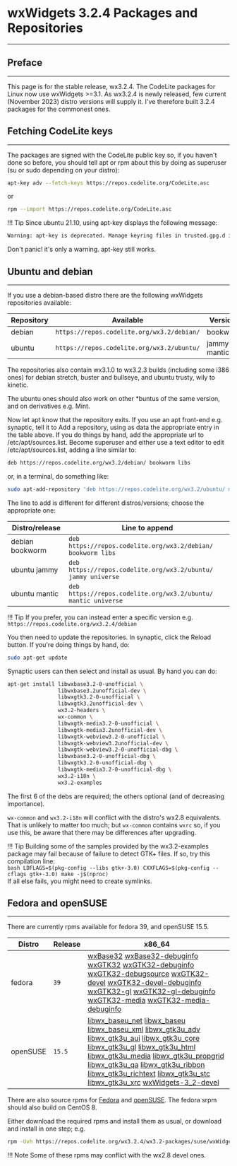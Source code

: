 # wxWidgets 3.2.4 Packages and Repositories
---

## Preface
---

This page is for the stable release, wx3.2.4. The CodeLite packages for Linux now use wxWidgets >=3.1. As wx3.2.4 is newly released, few current (November 2023) distro versions will supply it. I've therefore built 3.2.4 packages for the commonest ones.

## Fetching CodeLite keys
---

The packages are signed with the CodeLite public key so, if you haven't done so before, you should tell apt or rpm about this by doing as superuser (su or sudo depending on your distro): 

```bash
apt-key adv --fetch-keys https://repos.codelite.org/CodeLite.asc
```

or

```bash
rpm --import https://repos.codelite.org/CodeLite.asc
```


!!! Tip
  Since ubuntu 21.10, using apt-key displays the following message:
  ```bash
  Warning: apt-key is deprecated. Manage keyring files in trusted.gpg.d instead (see apt-key(8))
  ```
  Don't panic! it's only a warning. apt-key still works.


## Ubuntu and debian
---

If you use a debian-based distro there are the following wxWidgets repositories available: 

Repository | Available | Versions | Component
-----------|-----------|----------|-----------
debian	| `https://repos.codelite.org/wx3.2/debian/` | bookworm | libs
ubuntu | `https://repos.codelite.org/wx3.2/ubuntu/` |  jammy mantic | universe


The repositories also contain wx3.1.0 to wx3.2.3 builds (including some i386 ones) for debian stretch, buster and bullseye, and ubuntu trusty, wily to kinetic.

The ubuntu ones should also work on other *buntus of the same version, and on derivatives e.g. Mint.

Now let apt know that the repository exits. If you use an apt front-end e.g. synaptic, tell it to Add a repository, using as data the appropriate entry in the table above. If you do things by hand, add the appropriate url to /etc/apt/sources.list. Become superuser and either use a text editor to edit /etc/apt/sources.list, adding a line similar to:

```bash
deb https://repos.codelite.org/wx3.2/debian/ bookworm libs
```

or, in a terminal, do something like: 

```bash
sudo apt-add-repository 'deb https://repos.codelite.org/wx3.2/ubuntu/ mantic universe'
```

The line to add is different for different distros/versions; choose the appropriate one: 

Distro/release | Line to append
---------------|-------------------
debian bookworm| `deb https://repos.codelite.org/wx3.2/debian/ bookworm libs`
ubuntu jammy | `deb https://repos.codelite.org/wx3.2/ubuntu/ jammy universe`
ubuntu mantic| `deb https://repos.codelite.org/wx3.2/ubuntu/ mantic universe`

!!! Tip
If you prefer, you can instead enter a specific version e.g. `https://repos.codelite.org/wx3.2.4/debian`

You then need to update the repositories. In synaptic, click the Reload button. If you're doing things by hand, do: 

```bash
sudo apt-get update
```

Synaptic users can then select and install as usual. By hand you can do: 

```bash
apt-get install libwxbase3.2-0-unofficial \
                libwxbase3.2unofficial-dev \
                libwxgtk3.2-0-unofficial \
                libwxgtk3.2unofficial-dev \
                wx3.2-headers \
                wx-common \
                libwxgtk-media3.2-0-unofficial \
                libwxgtk-media3.2unofficial-dev \
                libwxgtk-webview3.2-0-unofficial \
                libwxgtk-webview3.2unofficial-dev \
                libwxgtk-webview3.2-0-unofficial-dbg \
                libwxbase3.2-0-unofficial-dbg \
                libwxgtk3.2-0-unofficial-dbg \
                libwxgtk-media3.2-0-unofficial-dbg \
                wx3.2-i18n \
                wx3.2-examples
```

The first 6 of the debs are required; the others optional (and of decreasing importance). 

`wx-common` and `wx3.2-i18n` will conflict with the distro's wx2.8 equivalents. That is unlikely to matter too much; 
but `wx-common` contains `wxrc` so, if you use this, be aware that there may be differences after upgrading. 


!!! Tip
    Building some of the samples provided by the wx3.2-examples package may fail because of failure to detect GTK+ files. If so, try this compilation line:  
    ```bash
    LDFLAGS=$(pkg-config --libs gtk+-3.0) CXXFLAGS=$(pkg-config --cflags gtk+-3.0) make -j$(nproc)
    ```  
    If all else fails, you might need to create symlinks.

## Fedora and openSUSE
---
There are currently rpms available for fedora 39,  and openSUSE 15.5.

Distro|Release|x86_64
------|-------|------
fedora| `39`|[wxBase32][32] [wxBase32-debuginfo][41] [wxGTK32][33] [wxGTK32-debuginfo][37] [wxGTK32-debugsource][42] [wxGTK32-devel][34] [wxGTK32-devel-debuginfo][43] [wxGTK32-gl][35] [wxGTK32-gl-debuginfo][44] [wxGTK32-media][36] [wxGTK32-media-debuginfo][45]
openSUSE|`15.5`|[libwx_baseu_net][8] [libwx_baseu][9] [libwx_baseu_xml][10] [libwx_gtk3u_adv][11] [libwx_gtk3u_aui][12] [libwx_gtk3u_core][13] [libwx_gtk3u_gl][14]  [libwx_gtk3u_html][15] [libwx_gtk3u_media][16] [libwx_gtk3u_propgrid][17] [libwx_gtk3u_qa][18] [libwx_gtk3u_ribbon][19] [libwx_gtk3u_richtext][20] [libwx_gtk3u_stc][21]  [libwx_gtk3u_xrc][23] [wxWidgets-3_2-devel][24] 

There are also source rpms for [Fedora][51] and [openSUSE][52]. The fedora srpm should also build on CentOS 8. 

Either download the required rpms and install them as usual, or download and install in one step; e.g. 

```bash
rpm -Uvh https://repos.codelite.org/wx3.2.4/wx3.2-packages/suse/wxWidgets-3_2-3.2.4-0.src.rpm
```


!!! Note
    Some of these rpms may conflict with the wx2.8 devel ones. 

 [1]: https://forums.wxwidgets.org/viewtopic.php?f=19&t=47403&p=200198#p200198
 [8]: https://repos.codelite.org/wx3.2.4/wx3.2-packages/suse/15.5/libwx_baseu_net-suse15-3.2.4-0.x86_64.rpm
 [9]: https://repos.codelite.org/wx3.2.4/wx3.2-packages/suse/15.5/libwx_baseu-suse15-3.2.4-0.x86_64.rpm
 [10]: https://repos.codelite.org/wx3.2.4/wx3.2-packages/suse/15.5/libwx_baseu_xml-suse15-3.2.4-0.x86_64.rpm
 [11]: https://repos.codelite.org/wx3.2.4/wx3.2-packages/suse/15.5/libwx_gtk3u_adv-suse15-3.2.4-0.x86_64.rpm
 [12]: https://repos.codelite.org/wx3.2.4/wx3.2-packages/suse/15.5/libwx_gtk3u_aui-suse15-3.2.4-0.x86_64.rpm
 [13]: https://repos.codelite.org/wx3.2.4/wx3.2-packages/suse/15.5/libwx_gtk3u_core-suse15-3.2.4-0.x86_64.rpm
 [14]: https://repos.codelite.org/wx3.2.4/wx3.2-packages/suse/15.5/libwx_gtk3u_gl-suse15-3.2.4-0.x86_64.rpm
 [15]: https://repos.codelite.org/wx3.2.4/wx3.2-packages/suse/15.5/libwx_gtk3u_html-suse15-3.2.4-0.x86_64.rpm
 [16]: https://repos.codelite.org/wx3.2.4/wx3.2-packages/suse/15.5/libwx_gtk3u_media-suse15-3.2.4-0.x86_64.rpm
 [17]: https://repos.codelite.org/wx3.2.4/wx3.2-packages/suse/15.5/libwx_gtk3u_propgrid-suse15-3.2.4-0.x86_64.rpm
 [18]: https://repos.codelite.org/wx3.2.4/wx3.2-packages/suse/15.5/libwx_gtk3u_qa-suse15-3.2.4-0.x86_64.rpm
 [19]: https://repos.codelite.org/wx3.2.4/wx3.2-packages/suse/15.5/libwx_gtk3u_ribbon-suse15-3.2.4-0.x86_64.rpm
 [20]: https://repos.codelite.org/wx3.2.4/wx3.2-packages/suse/15.5/libwx_gtk3u_richtext-suse15-3.2.4-0.x86_64.rpm
 [21]: https://repos.codelite.org/wx3.2.4/wx3.2-packages/suse/15.5/libwx_gtk3u_stc-suse15-3.2.4-0.x86_64.rpm
 [22]: https://repos.codelite.org/wx3.2.4/wx3.2-packages/suse/15.5/libwx_gtk3u_webview-suse15-3.2.4-0.x86_64.rpm
 [23]: https://repos.codelite.org/wx3.2.4/wx3.2-packages/suse/15.5/libwx_gtk3u_xrc-suse15-3.2.4-0.x86_64.rpm
 [24]: https://repos.codelite.org/wx3.2.4/wx3.2-packages/suse/15.5/wxWidgets-3_2-devel-3.2.4-0.x86_64.rpm
 [25]: https://repos.codelite.org/wx3.2.4/wx3.2-packages/suse/15.5/wxWidgets-3_2-plugin-sound_sdlu-3_2-3.2.4-0.x86_64.rpm

 [32]: https://repos.codelite.org/wx3.2.4/wx3.2-packages/fedora/39/wxBase32-3.2.4-1.fc39.x86_64.rpm
 [33]: https://repos.codelite.org/wx3.2.4/wx3.2-packages/fedora/39/wxGTK32-3.2.4-1.fc39.x86_64.rpm
 [34]: https://repos.codelite.org/wx3.2.4/wx3.2-packages/fedora/39/wxGTK32-devel-3.2.4-1.fc39.x86_64.rpm
 [35]: https://repos.codelite.org/wx3.2.4/wx3.2-packages/fedora/39/wxGTK32-gl-3.2.4-1.fc39.x86_64.rpm
 [36]: https://repos.codelite.org/wx3.2.4/wx3.2-packages/fedora/39/wxGTK32-media-3.2.4-1.fc39.x86_64.rpm
 [37]: https://repos.codelite.org/wx3.2.4/wx3.2-packages/fedora/39/wxGTK32-debuginfo-3.2.4-1.fc39.x86_64.rpm
 
 [41]: https://repos.codelite.org/wx3.2.4/wx3.2-packages/fedora/39/wxBase32-debuginfo-3.2.4-1.fc39.x86_64.rpm
 [42]: https://repos.codelite.org/wx3.2.4/wx3.2-packages/fedora/39/wxGTK32-debugsource-3.2.4-1.fc39.x86_64.rpm
 [43]: https://repos.codelite.org/wx3.2.4/wx3.2-packages/fedora/39/wxGTK32-devel-debuginfo-3.2.4-1.fc39.x86_64.rpm
 [44]: https://repos.codelite.org/wx3.2.4/wx3.2-packages/fedora/39/wxGTK32-gl-debuginfo-3.2.4-1.fc39.x86_64.rpm
 [45]: https://repos.codelite.org/wx3.2.4/wx3.2-packages/fedora/39/wxGTK32-media-debuginfo-3.2.4-1.fc39.x86_64.rpm
 
 [51]: https://repos.codelite.org/wx3.2.4/wx3.2-packages/fedora/wxGTK32-3.2.4-1.fc.src.rpm
 [52]: https://repos.codelite.org/wx3.2.4/wx3.2-packages/suse/wxWidgets-3_2-3.2.4-0.src.rpm

